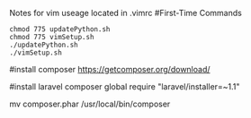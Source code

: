 Notes for vim useage located in .vimrc
#First-Time Commands
```
chmod 775 updatePython.sh
chmod 775 vimSetup.sh
./updatePython.sh
./vimSetup.sh
```
#install composer
https://getcomposer.org/download/

#install laravel
composer global require "laravel/installer=~1.1" <br> 

mv composer.phar /usr/local/bin/composer<br>


